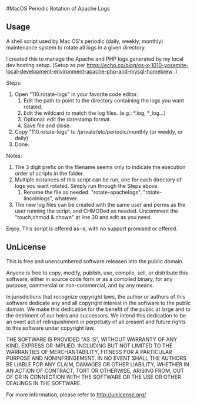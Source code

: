 #MacOS Periodic Rotation of Apache Logs
## Usage
A shell script used by Mac OS's periodic (daily, weekly, monthly) maintenance system to rotate all logs in a given directory.

I created this to manage the Apache and PHP logs generated by my local dev hosting setup. (Setup as per https://echo.co/blog/os-x-1010-yosemite-local-development-environment-apache-php-and-mysql-homebrew .)

Steps:
1. Open "110.rotate-logs" in your favorite code editor.
	1. Edit the path to point to the directory containing the logs you want rotated.
	2. Edit the wildcard to match the log files. (e.g.: *.log, *_log…)
	3. Optional: edit the datestamp format.
	4. Save file and close.
2. Copy "110.rotate-logs" to /private/etc/periodic/monthly (or weekly, or daily)
3. Done.

Notes:
1. The 3 digit prefix on the filename seems only to indicate the execution order of scripts in the folder.
2. Multiple instances of this script can be run, one for each directory of logs you want rotated. Simply run through the Steps above.
	1. Rename the file as needed. "rotate-apachelogs", "rotate-lincolnlogs", whatever.
3. The new log files can be created with the same user and perms as the user running the script, and CHMODed as needed. Uncomment the "touch,chmod & chown" at line 30 and edit as you need.


Enjoy.
This script is offered as-is, with no support promised or offered.

## UnLicense
This is free and unencumbered software released into the public domain.

Anyone is free to copy, modify, publish, use, compile, sell, or
distribute this software, either in source code form or as a compiled
binary, for any purpose, commercial or non-commercial, and by any
means.

In jurisdictions that recognize copyright laws, the author or authors
of this software dedicate any and all copyright interest in the
software to the public domain. We make this dedication for the benefit
of the public at large and to the detriment of our heirs and
successors. We intend this dedication to be an overt act of
relinquishment in perpetuity of all present and future rights to this
software under copyright law.

THE SOFTWARE IS PROVIDED "AS IS", WITHOUT WARRANTY OF ANY KIND,
EXPRESS OR IMPLIED, INCLUDING BUT NOT LIMITED TO THE WARRANTIES OF
MERCHANTABILITY, FITNESS FOR A PARTICULAR PURPOSE AND NONINFRINGEMENT.
IN NO EVENT SHALL THE AUTHORS BE LIABLE FOR ANY CLAIM, DAMAGES OR
OTHER LIABILITY, WHETHER IN AN ACTION OF CONTRACT, TORT OR OTHERWISE,
ARISING FROM, OUT OF OR IN CONNECTION WITH THE SOFTWARE OR THE USE OR
OTHER DEALINGS IN THE SOFTWARE.

For more information, please refer to <http://unlicense.org/>